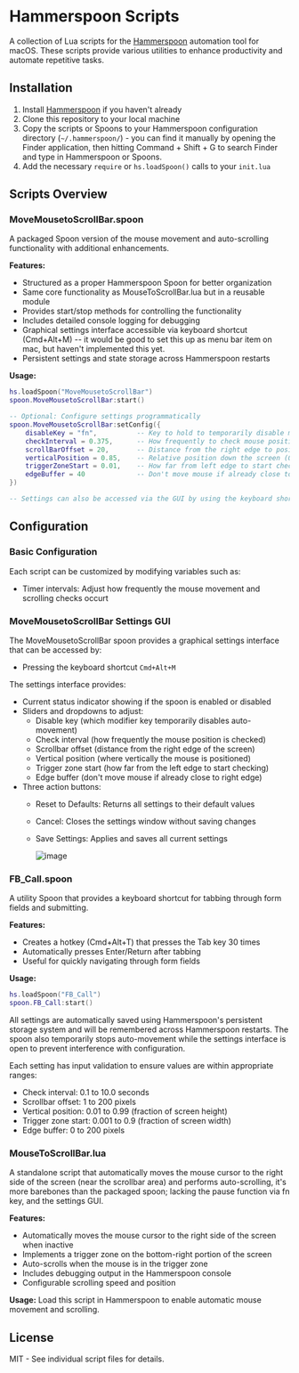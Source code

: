 # Hammerspoon Scripts

A collection of Lua scripts for the [Hammerspoon](https://www.hammerspoon.org/) automation tool for macOS. These scripts provide various utilities to enhance productivity and automate repetitive tasks.

## Installation

1. Install [Hammerspoon](https://www.hammerspoon.org/) if you haven't already
2. Clone this repository to your local machine
3. Copy the scripts or Spoons to your Hammerspoon configuration directory (`~/.hammerspoon/`) - you can find it manually by opening the Finder application, then hitting Command + Shift + G to search Finder and type in Hammerspoon or Spoons. 
4. Add the necessary `require` or `hs.loadSpoon()` calls to your `init.lua`

## Scripts Overview

### MoveMousetoScrollBar.spoon

A packaged Spoon version of the mouse movement and auto-scrolling functionality with additional enhancements. 

**Features:**
- Structured as a proper Hammerspoon Spoon for better organization
- Same core functionality as MouseToScrollBar.lua but in a reusable module
- Provides start/stop methods for controlling the functionality
- Includes detailed console logging for debugging
- Graphical settings interface accessible via keyboard shortcut (Cmd+Alt+M) -- it would be good to set this up as menu bar item on mac, but haven't implemented this yet. 
- Persistent settings and state storage across Hammerspoon restarts

**Usage:**
```lua
hs.loadSpoon("MoveMousetoScrollBar")
spoon.MoveMousetoScrollBar:start()

-- Optional: Configure settings programmatically
spoon.MoveMousetoScrollBar:setConfig({
    disableKey = "fn",          -- Key to hold to temporarily disable mouse movement
    checkInterval = 0.375,      -- How frequently to check mouse position (in seconds)
    scrollBarOffset = 20,       -- Distance from the right edge to position the mouse (in pixels)
    verticalPosition = 0.85,    -- Relative position down the screen (0.0-1.0)
    triggerZoneStart = 0.01,    -- How far from left edge to start checking (as fraction of screen width)
    edgeBuffer = 40             -- Don't move mouse if already close to right edge (in pixels)
})

-- Settings can also be accessed via the GUI by using the keyboard shortcut Cmd+Alt+M
```

## Configuration

### Basic Configuration
Each script can be customized by modifying variables such as:
- Timer intervals: Adjust how frequently the mouse movement and scrolling checks occurt

### MoveMousetoScrollBar Settings GUI
The MoveMousetoScrollBar spoon provides a graphical settings interface that can be accessed by:
- Pressing the keyboard shortcut `Cmd+Alt+M`

The settings interface provides:
- Current status indicator showing if the spoon is enabled or disabled
- Sliders and dropdowns to adjust:
  - Disable key (which modifier key temporarily disables auto-movement)
  - Check interval (how frequently the mouse position is checked)
  - Scrollbar offset (distance from the right edge of the screen)
  - Vertical position (where vertically the mouse is positioned)
  - Trigger zone start (how far from the left edge to start checking)
  - Edge buffer (don't move mouse if already close to right edge)
- Three action buttons:
  - Reset to Defaults: Returns all settings to their default values
  - Cancel: Closes the settings window without saving changes
  - Save Settings: Applies and saves all current settings
 
    ![image](https://github.com/user-attachments/assets/55499a8d-94d4-46b7-93c9-b6c994eb1317)

### FB_Call.spoon

A utility Spoon that provides a keyboard shortcut for tabbing through form fields and submitting.

**Features:**
- Creates a hotkey (Cmd+Alt+T) that presses the Tab key 30 times
- Automatically presses Enter/Return after tabbing
- Useful for quickly navigating through form fields

**Usage:**
```lua
hs.loadSpoon("FB_Call")
spoon.FB_Call:start()
```


All settings are automatically saved using Hammerspoon's persistent storage system and will be remembered across Hammerspoon restarts. The spoon also temporarily stops auto-movement while the settings interface is open to prevent interference with configuration.

Each setting has input validation to ensure values are within appropriate ranges:
- Check interval: 0.1 to 10.0 seconds
- Scrollbar offset: 1 to 200 pixels
- Vertical position: 0.01 to 0.99 (fraction of screen height)
- Trigger zone start: 0.001 to 0.9 (fraction of screen width)
- Edge buffer: 0 to 200 pixels

### MouseToScrollBar.lua

A standalone script that automatically moves the mouse cursor to the right side of the screen (near the scrollbar area) and performs auto-scrolling, it's more barebones than the packaged spoon; lacking the pause function via fn key, and the settings GUI. 

**Features:**
- Automatically moves the mouse cursor to the right side of the screen when inactive
- Implements a trigger zone on the bottom-right portion of the screen
- Auto-scrolls when the mouse is in the trigger zone
- Includes debugging output in the Hammerspoon console
- Configurable scrolling speed and position

**Usage:**
Load this script in Hammerspoon to enable automatic mouse movement and scrolling.

## License

MIT - See individual script files for details.
